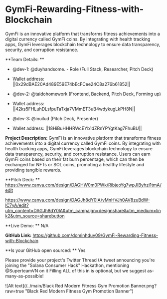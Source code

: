 # GymFi-Rewarding-Fitness-with-Blockchain
GymFi is an innovative platform that transforms fitness achievements into a digital currency called GymFi coins. By integrating with health tracking apps, GymFi leverages blockchain technology to ensure data transparency, security, and corruption resistance.

**Team Details: **
- @dev-1: @duyhandsome.  - Role (Full Stack, Researcher, Pitch Deck) 
- Wallet address: ||0x29dBAE20Ad489E59E74bEcFCee24C8a276b61852||

- @dev-2: @taidohomework (Frontend, Backend, Pitch Deck, Forming up)
- Wallet address: ||42ks5FHLuhDLsfpuTaTxja7VMmET3uB4wdykugLkPH8N||

- @dev-3: @inuilud (Pitch Deck, Presenter)
- Wallet address: ||18HiBuHHHRWcEYb1dZRnYPYgtKag7FhuBU||

**Project Description:** 
GymFi is an innovative platform that transforms fitness achievements into a digital currency called GymFi coins. By integrating with health tracking apps, GymFi leverages blockchain technology to ensure data transparency, security, and corruption resistance. Users can earn GymFi coins based on their fat burn percentage, which can then be exchanged for NFTs or SOL coins, promoting a healthy lifestyle and providing tangible rewards.

**Pitch Deck: **
https://www.canva.com/design/DAGHW0m0PWk/RibjeoYg7wpJIByhzi1tmA/edit

https://www.canva.com/design/DAGJh8dY0lA/vMnHVJh0AV8zuBdW-lC7yA/edit?utm_content=DAGJh8dY0lA&utm_campaign=designshare&utm_medium=link2&utm_source=sharebutton

**Live Demo: **
N/A

**GitHub Link:** 
https://github.com/dominhduy09/GymFi-Rewarding-Fitness-with-Blockchain

**Is your GitHub open sourced: **
Yes


Please provide your project's Twitter Thread (A tweet announcing you're joining the "Solana Consumer Hack" Hackathon, mentioning @SuperteamVN on it Filling ALL of this in is optional, but we suggest as-many-as-possible!


![Alt text](/../main/Black Red Modern Fitness Gym Promotion Banner.png?raw=true "Black Red Modern Fitness Gym Promotion Banner")
